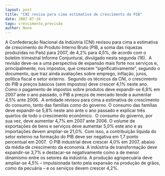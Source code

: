 ```yaml
---
layout: post
title: "CNI revisa para cima estimativa de crescimento do PIB"
date: 2007-07-16
tags: crescimento,previsão
author: None
---
```

A Confedera&ccedil;&atilde;o Nacional da Ind&uacute;stria (CNI) revisou para cima a estimativa de crescimento do Produto Interno Bruto (PIB, a soma das riquezas produzidas no Pa&iacute;s) para 2007, de 4,2% para 4,5%, de acordo com o boletim trimestral Informe Conjuntural, divulgado nesta segunda (16).&nbsp;
A revis&atilde;o deve-se a uma perspectiva de expans&atilde;o mais forte nos servi&ccedil;os e, principalmente, nos impostos, que crescem &ldquo;significativamente&rdquo;, segundo o documento, que traz ainda avalia&ccedil;&otilde;es sobre emprego, infla&ccedil;&atilde;o, juros, pol&iacute;tica fiscal e setor externo.&nbsp;
Segundo os t&eacute;cnicos da CNI, o crescimento do PIB a pre&ccedil;os b&aacute;sicos (sem impostos) deve crescer 4,1% neste ano. Como o pagamento de impostos sobre produtos deve expandir-se 6,8% em 2007 ante o ano passado, o PIB a pre&ccedil;os de mercado tende a aumentar 4,5% ante 2006.&nbsp;
A entidade revisou para cima a estimativa de crescimento do consumo, tanto das fam&iacute;lias como do governo. O consumo das fam&iacute;lias deve expandir-se 5,8% neste ano ante o ano passado e explicar tr&ecirc;s quartos de todo o crescimento econ&ocirc;mico.&nbsp; O consumo do governo, por sua vez, deve aumentar 4,7% em 2007 ante 2006. 
O volume de exporta&ccedil;&otilde;es de bens e servi&ccedil;os deve aumentar 5,0% este ano e as importa&ccedil;&otilde;es devem ampliar-se 21,0%. Com isso, a contribui&ccedil;&atilde;o l&iacute;quida do setor externo na forma&ccedil;&atilde;o do PIB deve ser negativa em 1,7 ponto percentual em 2007.&nbsp;
O PIB industrial deve crescer 4,0% em 2007, abaixo da m&eacute;dia de crescimento da economia. A ind&uacute;stria de transforma&ccedil;&atilde;o deve expandir-se 3,7% e destacar-se negativamente como a de menor dinamismo entre os setores da ind&uacute;stria. A produ&ccedil;&atilde;o agropecu&aacute;ria deve ampliar-se 4,5% &ndash; impulsionada tanto pela expans&atilde;o na produ&ccedil;&atilde;o de gr&atilde;os, como da pecu&aacute;ria &ndash; e os servi&ccedil;os devem crescer 4,2%. 